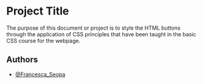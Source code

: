 
# Project Title

The purpose of this document or project is to style the HTML buttons through the application 
of CSS principles that have been taught in the basic CSS course for the webpage.

## Authors

- [@Francesca_Seopa](https://www.github.com/charbileigh)

